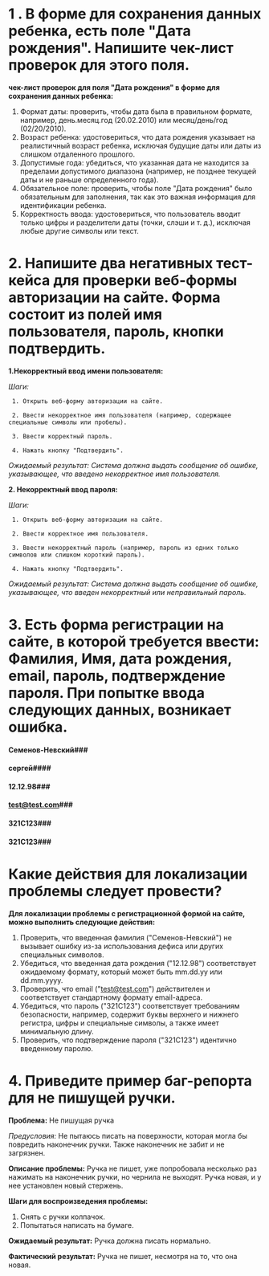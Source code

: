 # 1 . В форме для сохранения данных ребенка, есть поле "Дата рождения". Напишите чек-лист проверок для этого поля.

**чек-лист проверок для поля "Дата рождения" в форме для сохранения данных ребенка:**

1. Формат даты: проверить, чтобы дата была в правильном формате, например, день.месяц.год (20.02.2010) или месяц/день/год (02/20/2010).
2. Возраст ребенка: удостовериться, что дата рождения указывает на реалистичный возраст ребенка, исключая будущие даты или даты из слишком отдаленного прошлого.
3. Допустимые года: убедиться, что указанная дата не находится за пределами допустимого диапазона (например, не позднее текущей даты и не раньше определенного года).
4. Обязательное поле: проверить, чтобы поле "Дата рождения" было обязательным для заполнения, так как это важная информация для идентификации ребенка.
5. Корректность ввода: удостовериться, что пользователь вводит только цифры и разделители даты (точки, слэши и т. д.), исключая любые другие символы или текст.


# 2. Напишите два негативных тест-кейса для проверки веб-формы авторизации на сайте. Форма состоит из полей имя пользователя, пароль, кнопки подтвердить.


**1.Некорректный ввод имени пользователя:**

*Шаги:*

     1. Открыть веб-форму авторизации на сайте.
     
     2. Ввести некорректное имя пользователя (например, содержащее специальные символы или пробелы).
     
     3. Ввести корректный пароль.
     
     4. Нажать кнопку "Подтвердить".
     
*Ожидаемый результат: Система должна выдать сообщение об ошибке, указывающее, что введено некорректное имя пользователя.*

**2. Некорректный ввод пароля:**

  *Шаги:*
  
     1. Открыть веб-форму авторизации на сайте.
     
     2. Ввести корректное имя пользователя.
     
     3. Ввести некорректный пароль (например, пароль из одних только символов или слишком короткий пароль).
     
     4. Нажать кнопку "Подтвердить".
     
  *Ожидаемый результат: Система должна выдать сообщение об ошибке, указывающее, что введен некорректный или неправильный пароль.*

# 3. Есть форма регистрации на сайте, в которой требуется ввести: Фамилия, Имя, дата рождения, email, пароль, подтверждение пароля. При попытке ввода следующих данных, возникает ошибка.

#### Семенов-Невский###
#### сергей####
#### 12.12.98###
#### test@test.com###
#### 321C123###
#### 321С123###

# Какие действия для локализации проблемы следует провести?


**Для локализации проблемы с регистрационной формой на сайте, можно  выполнить следующие действия:**


1. Проверить, что введенная фамилия ("Семенов-Невский") не вызывает ошибку из-за использования дефиса или других специальных символов. 
2. Убедиться, что введенная дата рождения ("12.12.98") соответствует ожидаемому формату, который может быть mm.dd.yy или dd.mm.yyyy.
3. Проверить, что email ("test@test.com") действителен и соответствует стандартному формату email-адреса.
4. Убедиться, что пароль ("321C123") соответствует требованиям безопасности, например, содержит буквы верхнего и нижнего регистра, цифры и специальные символы, а также имеет минимальную длину.
5. Проверить, что подтверждение пароля ("321C123") идентично введенному паролю.


# 4. Приведите пример баг-репорта для не пишущей ручки.


**Проблема:**  Не пишущая ручка

*Предусловия:*
Не пытаюсь писать на поверхности, которая могла бы повредить наконечник ручки. Также  наконечник не забит и не загрязнен.


**Описание проблемы:**
Ручка не пишет,  уже попробовала несколько раз нажимать на наконечник ручки, но чернила не выходят. Ручка новая, и у нее установлен новый стержень.

**Шаги для воспроизведения проблемы:**
1. Снять с ручки колпачок.
2. Попытаться написать на бумаге.

**Ожидаемый результат:**
Ручка должна писать нормально.

**Фактический результат:**
Ручка не пишет, несмотря на то, что она новая.
